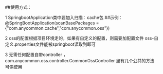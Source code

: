##使用方式：

1 SpringbootApplication类中要加入扫描：cache包 
##示例：@SpringBootApplication(scanBasePackages = {"com.anycommon.cache","com.anycommon.oss"})

2 oss的配置根据项目环境走的，如果有自定义的配置，则需要加配置文件 oss-自定义.properties文件能被springboot读取到即可

3 无需任何配置自带controller ，com.anycommon.oss.controller.CommonOssController 里有几个公共的方法
可供使用
